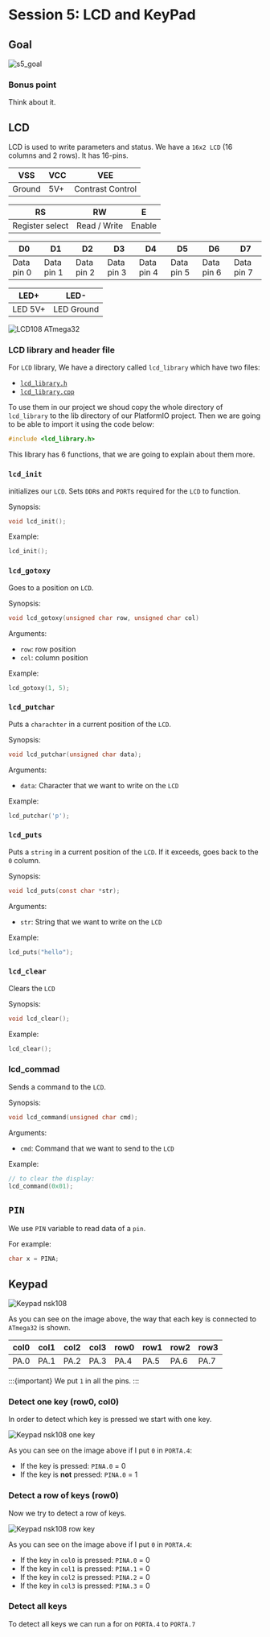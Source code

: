 # Session 5: LCD and KeyPad

## Goal

![s5_goal](figures/s5_goal.gif)

### Bonus point

Think about it.

## LCD

LCD is used to write parameters and status.
We have a `16x2 LCD` (16 columns and 2 rows).
It has 16-pins.

| VSS    | VCC | VEE              |
| ------ | --- | ---------------- |
| Ground | 5V+ | Contrast Control |

| RS              | RW           | E      |
| --------------- | ------------ | ------ |
| Register select | Read / Write | Enable |

| D0         | D1         | D2         | D3         | D4         | D5         | D6         | D7         |
| ---------- | ---------- | ---------- | ---------- | ---------- | ---------- | ---------- | ---------- |
| Data pin 0 | Data pin 1 | Data pin 2 | Data pin 3 | Data pin 4 | Data pin 5 | Data pin 6 | Data pin 7 |

| LED+    | LED-       |
| ------- | ---------- |
| LED 5V+ | LED Ground |

![LCD108 ATmega32](figures/s5_lcd108_atmega32.jpg)

### LCD library and header file

For `LCD` library, We have a directory called `lcd_library` which have two files:

* [`lcd_library.h`](lib/lcd_library/lcd_library.h)
* [`lcd_library.cpp`](lib/lcd_library/lcd_library.cpp)

To use them in our project we shoud copy the whole directory of `lcd_library`
to the lib directory of our PlatformIO project.
Then we are going to be able to import it using the code below:

```cpp
#include <lcd_library.h>
```

This library has 6 functions, that we are going to explain about them more.

### `lcd_init`

initializes our `LCD`.
Sets `DDR`s and `PORT`s required for the `LCD` to function.

Synopsis:

```c
void lcd_init();
```

Example:

```c
lcd_init();
```

### `lcd_gotoxy`

Goes to a position on `LCD`.

Synopsis:

```c
void lcd_gotoxy(unsigned char row, unsigned char col)
```

Arguments:

* `row`: row position
* `col`: column position

Example:

```c
lcd_gotoxy(1, 5);
```

### `lcd_putchar`

Puts a `charachter` in a current position of the `LCD`.

Synopsis:

```c
void lcd_putchar(unsigned char data);
```

Arguments:

* `data`: Character that we want to write on the `LCD`

Example:

```c
lcd_putchar('p');
```

### `lcd_puts`

Puts a `string` in a current position of the `LCD`.
If it exceeds, goes back to the `0` column.

Synopsis:

```c
void lcd_puts(const char *str);
```

Arguments:

* `str`: String that we want to write on the `LCD`

Example:

```c
lcd_puts("hello");
```

### `lcd_clear`

Clears the `LCD`

Synopsis:

```cpp
void lcd_clear();
```

Example:

```cpp
lcd_clear();
```

### lcd_commad

Sends a command to the `LCD`.

Synopsis:

```cpp
void lcd_command(unsigned char cmd);
```

Arguments:

* `cmd`: Command that we want to send to the `LCD`

Example:

```cpp
// to clear the display:
lcd_command(0x01);
```

## `PIN`

We use `PIN` variable to read data of a `pin`.

For example:

```c
char x = PINA;
```

## Keypad

![Keypad nsk108](figures/s5_keypad_nsk108.jpg)

As you can see on the image above, the way that
each key is connected to `ATmega32` is shown.

| col0 | col1 | col2 | col3 | row0 | row1 | row2 | row3 |
| ---- | ---- | ---- | ---- | ---- | ---- | ---- | ---- |
| PA.0 | PA.1 | PA.2 | PA.3 | PA.4 | PA.5 | PA.6 | PA.7 |

:::{important}
We put `1` in all the pins.
:::

### Detect one key (row0, col0)

In order to detect which key is pressed we start with one
key.

![Keypad nsk108 one key](figures/s5_keypad_nsk108_1.jpg)

As you can see on the image above
if I put `0` in `PORTA.4`:

* If the key is pressed: `PINA.0` = 0
* If the key is **not** pressed: `PINA.0` = 1

### Detect a row of keys (row0)

Now we try to detect a row of keys.

![Keypad nsk108 row key](figures/s5_keypad_nsk108_row_1.jpg)

As you can see on the image above
if I put `0` in `PORTA.4`:

* If the key in `col0` is pressed: `PINA.0` = 0
* If the key in `col1` is pressed: `PINA.1` = 0
* If the key in `col2` is pressed: `PINA.2` = 0
* If the key in `col3` is pressed: `PINA.3` = 0

### Detect all keys

To detect all keys we can run a for on
`PORTA.4` to `PORTA.7`
